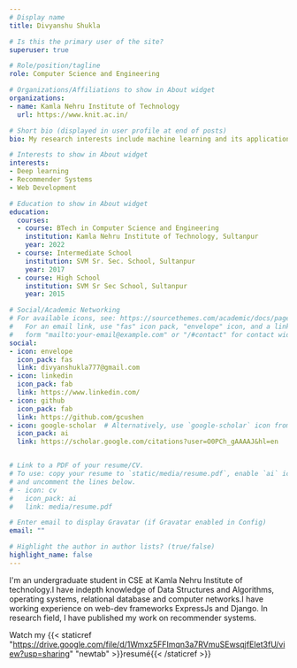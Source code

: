 ```yaml
---
# Display name
title: Divyanshu Shukla

# Is this the primary user of the site?
superuser: true

# Role/position/tagline
role: Computer Science and Engineering

# Organizations/Affiliations to show in About widget
organizations:
- name: Kamla Nehru Institute of Technology
  url: https://www.knit.ac.in/

# Short bio (displayed in user profile at end of posts)
bio: My research interests include machine learning and its application.

# Interests to show in About widget
interests:
- Deep learning
- Recommender Systems
- Web Development

# Education to show in About widget
education:
  courses:
  - course: BTech in Computer Science and Engineering
    institution: Kamla Nehru Institute of Technology, Sultanpur
    year: 2022
  - course: Intermediate School
    institution: SVM Sr. Sec. School, Sultanpur
    year: 2017
  - course: High School
    institution: SVM Sr Sec School, Sultanpur
    year: 2015

# Social/Academic Networking
# For available icons, see: https://sourcethemes.com/academic/docs/page-builder/#icons
#   For an email link, use "fas" icon pack, "envelope" icon, and a link in the
#   form "mailto:your-email@example.com" or "/#contact" for contact widget.
social:
- icon: envelope
  icon_pack: fas
  link: divyanshukla777@gmail.com
- icon: linkedin
  icon_pack: fab
  link: https://www.linkedin.com/
- icon: github
  icon_pack: fab
  link: https://github.com/gcushen
- icon: google-scholar  # Alternatively, use `google-scholar` icon from `ai` icon pack
  icon_pack: ai
  link: https://scholar.google.com/citations?user=O0PCh_gAAAAJ&hl=en


# Link to a PDF of your resume/CV.
# To use: copy your resume to `static/media/resume.pdf`, enable `ai` icons in `params.toml`, 
# and uncomment the lines below.
# - icon: cv
#   icon_pack: ai
#   link: media/resume.pdf

# Enter email to display Gravatar (if Gravatar enabled in Config)
email: ""

# Highlight the author in author lists? (true/false)
highlight_name: false
---
```


I'm an undergraduate student in CSE at Kamla Nehru Institute of technology.I have indepth knowledge of Data Structures and Algorithms, operating systems, relational database and computer networks.I have working experience on web-dev frameworks ExpressJs and Django.
In research field, I have published my work on recommender systems.

Watch my {{< staticref "https://drive.google.com/file/d/1Wmxz5FFImqn3a7RVmuSEwsqjfEIet3fU/view?usp=sharing" "newtab" >}}resumé{{< /staticref >}}
